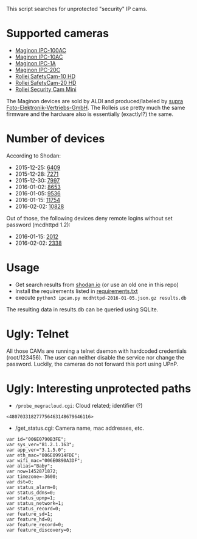 This script searches for unprotected "security" IP cams.

Supported cameras
=================
* [Maginon IPC-100AC](http://ipc-info.com/#ipc-100ac)
* [Maginon IPC-10AC](http://ipc-info.com/#ipc-10ac)
* [Maginon IPC-1A](http://ipc-info.com/#ipc-1a)
* [Maginon IPC-20C](http://ipc-info.com/#ipc-20c)
* [Rollei SafetyCam-10 HD](http://www.rollei.de/produkte/foto/ueberwachungskameras/rollei-safetycam-10-hd-schwarz,p169447)
* [Rollei SafetyCam-20 HD](http://www.rollei.de/produkte/foto/ueberwachungskameras/rollei-safetycam-20-hd-ueberwachungskamera,p169449)
* [Rollei Security Cam Mini](http://www.rollei.de/produkte/foto/ueberwachungskameras/rollei-w-lan-ueberwachungskamera-mini-mit-steuerungs-app-schwarz,p312819)

The Maginon devices are sold by ALDI and produced/labeled by [supra Foto-Elektronik-Vertriebs-GmbH](http://supra-electronics.com/). The Rolleis use pretty  much the same firmware and the hardware also is essentially (exactly!?) the same.

Number of devices
=================
According to Shodan:
 * 2015-12-25: [6409](https://www.shodan.io/report/vSF13CgE)
 * 2015-12-28: [7271](https://www.shodan.io/report/vaovOsJ8)
 * 2015-12-30: [7997](https://www.shodan.io/report/JZsc3ZBq)
 * 2016-01-02: [8653](https://www.shodan.io/report/EqkBgELE)
 * 2016-01-05: [9536](https://www.shodan.io/report/eJTZWpam)
 * 2016-01-15: [11754](https://www.shodan.io/report/HU5cL0Nf)
 * 2016-02-02: [10828](https://www.shodan.io/report/2u1FPK0T)

Out of those, the following devices deny remote logins without set password (mcdhttpd 1.2):
 * 2016-01-15: [2012](https://www.shodan.io/report/1Ml5dkWv)
 * 2016-02-02: [2338](https://www.shodan.io/report/bND3MNvR)

Usage
=====
* Get search results from [shodan.io](https://www.shodan.io/search?query=mcdhttpd) (or use an old one in this repo)
* Install the requirements listed in [requirements.txt](https://raw.githubusercontent.com/rettichschnidi/aldi-cam-drama/master/requirements.txt)
* execute `python3 ipcam.py mcdhttpd-2016-01-05.json.gz results.db`

The resulting data in results.db can be queried using SQLite.

Ugly: Telnet
============
All those CAMs are running a telnet daemon with hardcoded credentials (root/123456). The user can neither disable the
service nor change the password. Luckily, the cameras do not forward this port using UPnP.

Ugly: Interesting unprotected paths
===================================
 * `/probe_megracloud.cgi`: Cloud related; identifier (?)
```
<480703318277756463148679646116>
```
 * /get_status.cgi: Camera name, mac addresses, etc.
```
var id="006E0790B3FE";
var sys_ver="81.2.1.163";
var app_ver="3.1.5.0";
var eth_mac="006E09914FDE";
var wifi_mac="006E0890A3DF";
var alias="Baby";
var now=1452871872;
var timezone=-3600;
var dst=0;
var status_alarm=0;
var status_ddns=0;
var status_upnp=1;
var status_network=1;
var status_record=0;
var feature_sd=1;
var feature_hd=0;
var feature_record=0;
var feature_discovery=0;
```
